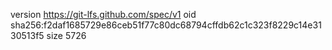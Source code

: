 version https://git-lfs.github.com/spec/v1
oid sha256:f2daf1685729e86ceb51f77c80dc68794cffdb62c1c323f8229c14e3130513f5
size 5726

